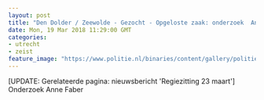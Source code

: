 ```yaml
---
layout: post
title: "Den Dolder / Zeewolde - Gezocht - Opgeloste zaak: onderzoek  Anne Faber"
date: Mon, 19 Mar 2018 11:29:00 GMT
categories: 
- utrecht 
- zeist 
feature_image: "https://www.politie.nl/binaries/content/gallery/politie/vermist/vermiste-volwassenen/2017/september/anne-faber.jpg"
---
```


[UPDATE: Gerelateerde pagina: nieuwsbericht 'Regiezitting 23 maart'] Onderzoek Anne Faber
